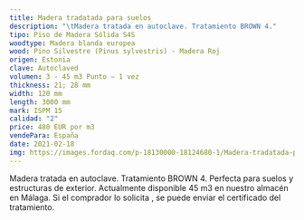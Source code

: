 ```yaml
---
title: Madera tradatada para suelos
description: "\tMadera tratada en autoclave. Tratamiento BROWN 4."
tipo: Piso de Madera Sólida S4S
woodtype: Madera blanda europea
wood: Pino Silvestre (Pinus sylvestris) - Madera Roj
origen: Estonia
clave: Autoclaved
volumen: 3 - 45 m3 Punto – 1 vez
thickness: 21; 28 mm
width: 120 mm
length: 3000 mm
mark: ISPM 15
calidad: "2"
price: 480 EUR por m3
vendePara: España
date: 2021-02-18
img: https://images.fordaq.com/p-18130000-18124680-1/Madera-tradatada-para.jpg
---
```

Madera tratada en autoclave. Tratamiento BROWN 4. Perfecta para suelos y estructuras de exterior. Actualmente disponible 45 m3 en nuestro almacén en Málaga. Si el comprador lo solicita , se puede enviar el certificado del tratamiento.